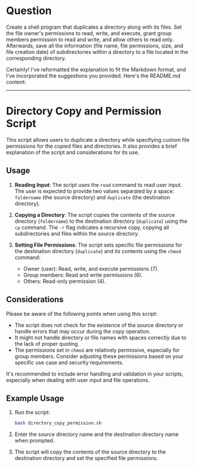 # Question

Create a shell program that duplicates a directory along with its files. Set the file owner's permissions to read, write, and execute, grant group members permission to read and write, and allow others to read only. Afterwards, save all the information (file name, file permissions, size, and file creation date) of subdirectories within a directory to a file located in the corresponding directory.

Certainly! I've reformatted the explanation to fit the Markdown format, and I've incorporated the suggestions you provided. Here's the README.md content:

---

# Directory Copy and Permission Script

This script allows users to duplicate a directory while specifying custom file permissions for the copied files and directories. It also provides a brief explanation of the script and considerations for its use.

## Usage

1. **Reading Input**: The script uses the `read` command to read user input. The user is expected to provide two values separated by a space: `foldername` (the source directory) and `duplicate` (the destination directory).

2. **Copying a Directory**: The script copies the contents of the source directory (`foldername`) to the destination directory (`duplicate`) using the `cp` command. The `-r` flag indicates a recursive copy, copying all subdirectories and files within the source directory.

3. **Setting File Permissions**: The script sets specific file permissions for the destination directory (`duplicate`) and its contents using the `chmod` command:
   - Owner (user): Read, write, and execute permissions (7).
   - Group members: Read and write permissions (6).
   - Others: Read-only permission (4).

## Considerations

Please be aware of the following points when using this script:

- The script does not check for the existence of the source directory or handle errors that may occur during the copy operation.
- It might not handle directory or file names with spaces correctly due to the lack of proper quoting.
- The permissions set in `chmod` are relatively permissive, especially for group members. Consider adjusting these permissions based on your specific use case and security requirements.

It's recommended to include error handling and validation in your scripts, especially when dealing with user input and file operations.

## Example Usage

1. Run the script:
   ```bash
   bash directory_copy_permission.sh
   ```

2. Enter the source directory name and the destination directory name when prompted.

3. The script will copy the contents of the source directory to the destination directory and set the specified file permissions.

